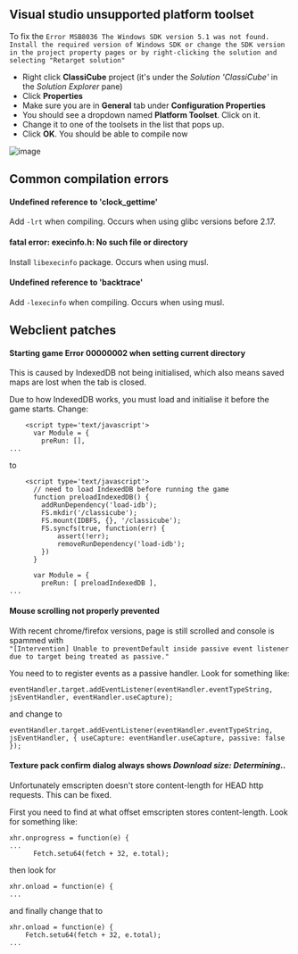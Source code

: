 Visual studio unsupported platform toolset
---------------------
To fix the ```Error MSB8036 The Windows SDK version 5.1 was not found. Install the required version of Windows SDK or change the SDK version in the project property pages or by right-clicking the solution and selecting "Retarget solution"```
* Right click **ClassiCube** project (it's under the *Solution 'ClassiCube'* in the *Solution Explorer* pane)
* Click **Properties**
* Make sure you are in **General** tab under **Configuration Properties**
* You should see a dropdown named **Platform Toolset**. Click on it.
* Change it to one of the toolsets in the list that pops up.
* Click **OK**. You should be able to compile now

![image](https://user-images.githubusercontent.com/6509348/60266950-727e4780-992c-11e9-98fb-85eb34959e93.png)

Common compilation errors
---------------------
#### Undefined reference to 'clock_gettime'
Add ```-lrt``` when compiling. Occurs when using glibc versions before 2.17.

#### fatal error: execinfo.h: No such file or directory
Install ```libexecinfo``` package. Occurs when using musl.

#### Undefined reference to 'backtrace'
Add ```-lexecinfo``` when compiling. Occurs when using musl.

Webclient patches
---------------------
#### Starting game **Error 00000002 when setting current directory**
This is caused by IndexedDB not being initialised, which also means saved maps are lost when the tab is closed.

Due to how IndexedDB works, you must load and initialise it before the game starts. Change:

```
    <script type='text/javascript'>
      var Module = {
        preRun: [],
...
```
to
```
    <script type='text/javascript'>
      // need to load IndexedDB before running the game
      function preloadIndexedDB() {
        addRunDependency('load-idb');
        FS.mkdir('/classicube');
        FS.mount(IDBFS, {}, '/classicube');
        FS.syncfs(true, function(err) { 
            assert(!err); 
            removeRunDependency('load-idb');
        })
      }

      var Module = {
        preRun: [ preloadIndexedDB ],
...
```

#### Mouse scrolling not properly prevented
With recent chrome/firefox versions, page is still scrolled and console is spammed with\
```"[Intervention] Unable to preventDefault inside passive event listener due to target being treated as passive."```

You need to to register events as a passive handler. Look for something like:
```
eventHandler.target.addEventListener(eventHandler.eventTypeString, jsEventHandler, eventHandler.useCapture);
```
and change to 
```
eventHandler.target.addEventListener(eventHandler.eventTypeString, jsEventHandler, { useCapture: eventHandler.useCapture, passive: false });
```

#### Texture pack confirm dialog always shows *Download size: Determining*..
Unfortunately emscripten doesn't store content-length for HEAD http requests. This can be fixed.

First you need to find at what offset emscripten stores content-length. Look for something like:
```
xhr.onprogress = function(e) {
...
      Fetch.setu64(fetch + 32, e.total);
```
then look for
```
xhr.onload = function(e) {
...
```
and finally change that to
```
xhr.onload = function(e) { 
    Fetch.setu64(fetch + 32, e.total);
...
```
